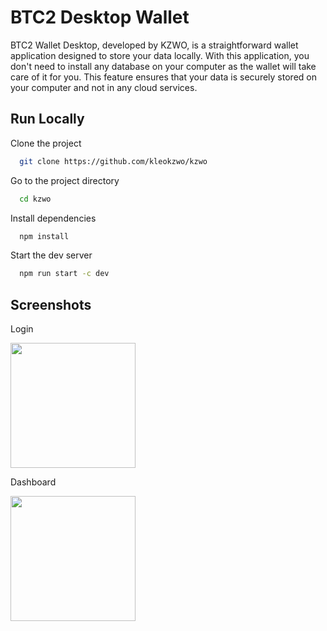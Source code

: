 
# BTC2 Desktop Wallet

BTC2 Wallet Desktop, developed by KZWO, is a straightforward wallet application designed to store your data locally. With this application, you don't need to install any database on your computer as the wallet will take care of it for you. This feature ensures that your data is securely stored on your computer and not in any cloud services.


## Run Locally

Clone the project

```bash
  git clone https://github.com/kleokzwo/kzwo
```

Go to the project directory

```bash
  cd kzwo
```

Install dependencies

```bash
  npm install
```

Start the dev server

```bash
  npm run start -c dev
```


## Screenshots

Login

<img src="https://github.com/kleokzwo/kzwo/tree/master/src/assets/screenshot/login.png" width="200">

Dashboard

<img src="https://github.com/kleokzwo/kzwo/tree/master/src/assets/screenshot/dashboard.png" width="200">

